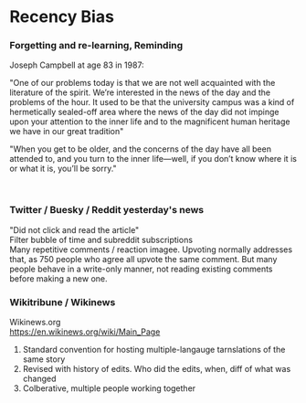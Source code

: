 # Recency Bias

### Forgetting and re-learning, Reminding

Joseph Campbell at age 83 in 1987:

"One of our problems today is that we are not well acquainted with the literature of the spirit. We’re interested in the news of the day and the problems of the hour. It used to be that the university campus was a kind of hermetically sealed-off area where the news of the day did not impinge upon your attention to the inner life and to the magnificent human heritage we have in our great tradition"

"When you get to be older, and the concerns of the day have all been attended to, and you turn to the inner life—well, if you don’t know where it is or what it is, you’ll be sorry."

&nbsp;

### Twitter / Buesky / Reddit yesterday's news

"Did not click and read the article"      
Filter bubble of time and subreddit subscriptions      
Many repetitive comments / reaction imagee. Upvoting normally addresses that, as 750 people who agree all upvote the same comment. But many people behave in a write-only manner, not reading existing comments before making a new one.    

### Wikitribune / Wikinews

Wikinews.org     
https://en.wikinews.org/wiki/Main_Page

1. Standard convention for hosting multiple-langauge tarnslations of the same story
2. Revised with history of edits. Who did the edits, when, diff of what was changed
3. Colberative, multiple people working together

